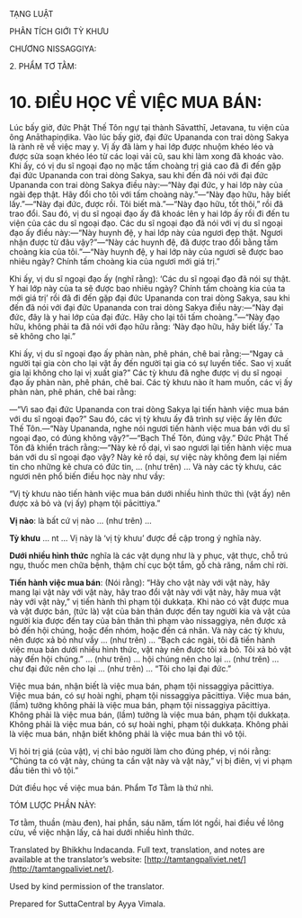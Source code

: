  

TẠNG LUẬT

PHÂN TÍCH GIỚI TỲ KHƯU

CHƯƠNG NISSAGGIYA:

2\. PHẨM TƠ TẰM:

# 10\. ĐIỀU HỌC VỀ VIỆC MUA BÁN:

Lúc bấy giờ, đức Phật Thế Tôn ngự tại thành Sāvatthī, Jetavana, tu viện của ông Anāthapiṇḍika. Vào lúc bấy giờ, đại đức Upananda con trai dòng Sakya là rành rẽ về việc may y. Vị ấy đã làm y hai lớp được nhuộm khéo léo và được sửa soạn khéo léo từ các loại vải cũ, sau khi làm xong đã khoác vào. Khi ấy, có vị du sĩ ngoại đạo nọ mặc tấm choàng trị giá cao đã đi đến gặp đại đức Upananda con trai dòng Sakya, sau khi đến đã nói với đại đức Upananda con trai dòng Sakya điều này:—“Này đại đức, y hai lớp này của ngài đẹp thật. Hãy đổi cho tôi với tấm choàng này.”—“Này đạo hữu, hãy biết lấy.”—“Này đại đức, được rồi. Tôi biết mà.”—“Này đạo hữu, tốt thôi,” rồi đã trao đổi. Sau đó, vị du sĩ ngoại đạo ấy đã khoác lên y hai lớp ấy rồi đi đến tu viện của các du sĩ ngoại đạo. Các du sĩ ngoại đạo đã nói với vị du sĩ ngoại đạo ấy điều này:—“Này huynh đệ, y hai lớp này của ngươi đẹp thật. Ngươi nhận được từ đâu vậy?”—“Này các huynh đệ, đã được trao đổi bằng tấm choàng kia của tôi.”—“Này huynh đệ, y hai lớp này của ngươi sẽ được bao nhiêu ngày? Chính tấm choàng kia của ngươi mới giá trị.”

Khi ấy, vị du sĩ ngoại đạo ấy (nghĩ rằng): ‘Các du sĩ ngoại đạo đã nói sự thật. Y hai lớp này của ta sẽ được bao nhiêu ngày? Chính tấm choàng kia của ta mới giá trị’ rồi đã đi đến gặp đại đức Upananda con trai dòng Sakya, sau khi đến đã nói với đại đức Upananda con trai dòng Sakya điều này:—“Này đại đức, đây là y hai lớp của đại đức. Hãy cho lại tôi tấm choàng.”—“Này đạo hữu, không phải ta đã nói với đạo hữu rằng: ‘Này đạo hữu, hãy biết lấy.’ Ta sẽ không cho lại.”

Khi ấy, vị du sĩ ngoại đạo ấy phàn nàn, phê phán, chê bai rằng:—“Ngay cả người tại gia còn cho lại vật ấy đến người tại gia có sự luyến tiếc. Sao vị xuất gia lại không cho lại vị xuất gia?” Các tỳ khưu đã nghe được vị du sĩ ngoại đạo ấy phàn nàn, phê phán, chê bai. Các tỳ khưu nào ít ham muốn, các vị ấy phàn nàn, phê phán, chê bai rằng:

—“Vì sao đại đức Upananda con trai dòng Sakya lại tiến hành việc mua bán với du sĩ ngoại đạo?” Sau đó, các vị tỳ khưu ấy đã trình sự việc ấy lên đức Thế Tôn.—“Này Upananda, nghe nói ngươi tiến hành việc mua bán với du sĩ ngoại đạo, có đúng không vậy?”—“Bạch Thế Tôn, đúng vậy.” Đức Phật Thế Tôn đã khiển trách rằng:—“Này kẻ rồ dại, vì sao ngươi lại tiến hành việc mua bán với du sĩ ngoại đạo vậy? Này kẻ rồ dại, sự việc này không đem lại niềm tin cho những kẻ chưa có đức tin, … (như trên) … Và này các tỳ khưu, các ngươi nên phổ biến điều học này như vầy:

“Vị tỳ khưu nào tiến hành việc mua bán dưới nhiều hình thức thì (vật ấy) nên được xả bỏ và (vị ấy) phạm tội pācittiya.”

**Vị nào**: là bất cứ vị nào … (như trên) …

**Tỳ khưu** … nt … Vị này là ‘vị tỳ khưu’ được đề cập trong ý nghĩa này.

**Dưới nhiều hình thức** nghĩa là các vật dụng như là y phục, vật thực, chỗ trú ngụ, thuốc men chữa bệnh, thậm chí cục bột tắm, gỗ chà răng, nắm chỉ rời.

**Tiến hành việc mua bán**: (Nói rằng): “Hãy cho vật này với vật này, hãy mang lại vật này với vật này, hãy trao đổi vật này với vật này, hãy mua vật này với vật này,” vị tiến hành thì phạm tội dukkaṭa. Khi nào có vật được mua và vật được bán, (tức là) vật của bản thân được đến tay người kia và vật của người kia được đến tay của bản thân thì phạm vào nissaggiya, nên được xả bỏ đến hội chúng, hoặc đến nhóm, hoặc đến cá nhân. Và này các tỳ khưu, nên được xả bỏ như vầy … (như trên) … “Bạch các ngài, tôi đã tiến hành việc mua bán dưới nhiều hình thức, vật này nên được tôi xả bỏ. Tôi xả bỏ vật này đến hội chúng.” … (như trên) … hội chúng nên cho lại … (như trên) … chư đại đức nên cho lại … (như trên) … “Tôi cho lại đại đức.”

Việc mua bán, nhận biết là việc mua bán, phạm tội nissaggiya pācittiya. Việc mua bán, có sự hoài nghi, phạm tội nissaggiya pācittiya. Việc mua bán, (lầm) tưởng không phải là việc mua bán, phạm tội nissaggiya pācittiya. Không phải là việc mua bán, (lầm) tưởng là việc mua bán, phạm tội dukkaṭa. Không phải là việc mua bán, có sự hoài nghi, phạm tội dukkaṭa. Không phải là việc mua bán, nhận biết không phải là việc mua bán thì vô tội.

Vị hỏi trị giá (của vật), vị chỉ bảo người làm cho đúng phép, vị nói rằng: “Chúng ta có vật này, chúng ta cần vật này và vật này,” vị bị điên, vị vi phạm đầu tiên thì vô tội.”

Dứt điều học về việc mua bán. Phẩm Tơ Tằm là thứ nhì.

TÓM LƯỢC PHẦN NÀY:

Tơ tằm, thuần (màu đen), hai phần, sáu năm, tấm lót ngồi, hai điều về lông cừu, về việc nhận lấy, cả hai dưới nhiều hình thức.

Translated by Bhikkhu Indacanda. Full text, translation, and notes are available at the translator’s website: [http://tamtangpaliviet.net/](http://tamtangpaliviet.net/).

Used by kind permission of the translator.

Prepared for SuttaCentral by Ayya Vimala.